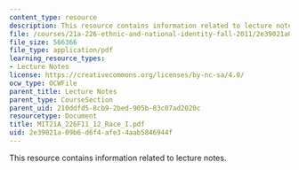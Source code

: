 ```yaml
---
content_type: resource
description: This resource contains information related to lecture notes.
file: /courses/21a-226-ethnic-and-national-identity-fall-2011/2e39021a09b6d6f4afe34aab5846944f_MIT21A_226F11_12_Race_I.pdf
file_size: 566366
file_type: application/pdf
learning_resource_types:
- Lecture Notes
license: https://creativecommons.org/licenses/by-nc-sa/4.0/
ocw_type: OCWFile
parent_title: Lecture Notes
parent_type: CourseSection
parent_uid: 210ddfd5-8cb9-2bed-905b-83c07ad2020c
resourcetype: Document
title: MIT21A_226F11_12_Race_I.pdf
uid: 2e39021a-09b6-d6f4-afe3-4aab5846944f
---
```

This resource contains information related to lecture notes.